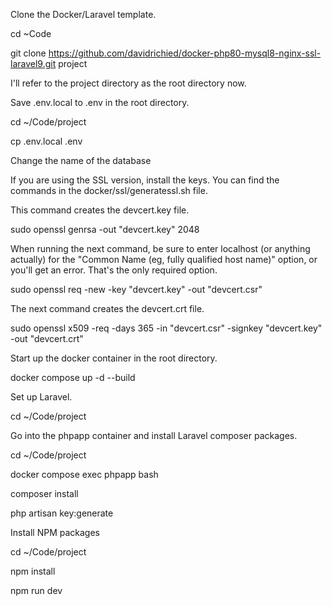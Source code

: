 Clone the Docker/Laravel template.

cd ~Code

git clone https://github.com/davidrichied/docker-php80-mysql8-nginx-ssl-laravel9.git project

I'll refer to the project directory as the root directory now.

Save .env.local to .env in the root directory.

cd ~/Code/project

cp .env.local .env

Change the name of the database

If you are using the SSL version, install the keys. You can find the commands in the docker/ssl/generatessl.sh file.

This command creates the devcert.key file.

sudo openssl genrsa -out "devcert.key" 2048

When running the next command, be sure to enter localhost (or anything actually) for the "Common Name (eg, fully qualified host name)" option, or you'll get an error. That's the only required option.

sudo openssl req -new -key "devcert.key" -out "devcert.csr"

The next command creates the devcert.crt file.

sudo openssl x509 -req -days 365 -in "devcert.csr" -signkey "devcert.key" -out "devcert.crt"

Start up the docker container in the root directory.

docker compose up -d --build

Set up Laravel.

cd ~/Code/project

Go into the phpapp container and install Laravel composer packages.

cd ~/Code/project

docker compose exec phpapp bash

composer install

php artisan key:generate

Install NPM packages

cd ~/Code/project

npm install

npm run dev


